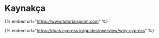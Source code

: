 # Kaynakça

{% embed url="https://www.tutorialspoint.com" %}

{% embed url="https://docs.cypress.io/guides/overview/why-cypress" %}
